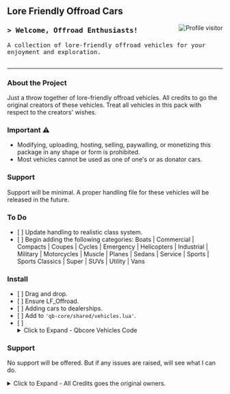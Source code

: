 <!-- Banner Section -->
<h2 align="left">
  Lore Friendly Offroad Cars
</h2>

<!-- Visitor Badge -->
<a href="https://github.com/dokusaido/Doku_Offroad">
  <img align="right" src="https://komarev.com/ghpvc/?username=dokusaido&label=Visitors&color=0e75b6&style=flat" alt="Profile visitor" />
</a>

<!-- Introduction Section -->
<h3 align="left">
        <samp>&gt; Welcome, Offroad Enthusiasts!
        </samp>
</h3>

<p align="left"> 
  <samp>
    A collection of lore-friendly offroad vehicles for your enjoyment and exploration.
    <br>
    <br>
  </samp>
</p>

<!-- Section Dividers -->
<hr/>

<!-- About the Project -->
<h3 align="left">About the Project</h3>
<p>
  Just a throw together of lore-friendly offroad vehicles. All credits to go the original creators of these vehicles. Treat all vehicles in this pack with respect to the creators' wishes.
</p>

<!-- Important Notice -->
<h3 align="left">Important ⚠️</h3>
<p>
  <ul>
    <li>Modifying, uploading, hosting, selling, paywalling, or monetizing this package in any shape or form is prohibited.</li>
    <li>Most vehicles cannot be used as one of one's or as donator cars.</li>
  </ul>
</p>

<!-- Support -->
<h3 align="left">Support</h3>
<p>
  Support will be minimal. A proper handling file for these vehicles will be released in the future.
</p>

<!-- To Do List -->
<h3 align="left">To Do</h3>
<ul>
  <li>[ ] Update handling to realistic class system.</li>
  <li>[ ] Begin adding the following categories: Boats | Commercial | Compacts | Coupes | Cycles | Emergency | Helicopters | Industrial | Military | Motorcycles | Muscle | Planes | Sedans | Service | Sports | Sports Classics | Super | SUVs | Utility | Vans</li>
  <!-- Add more items with [ ] to mark them as unchecked -->
</ul>

<!-- Installation Instructions -->
<h3 align="left">Install</h3>
<ul>
  <li>[ ] Drag and drop.</li>
  <li>[ ] Ensure LF_Offroad.</li>
  <li>[ ] Adding cars to dealerships.</li>
  <li>[ ] Add to <code>'qb-core/shared/vehicles.lua'</code>.</li>
  <li>[ ] <details><summary>Click to Expand - Qbcore Vehicles Code</summary>
 ```
    { model = 'rebelservice', name = 'Rebel Service', brand = 'Karin', price = 18000, category = 'offroad', type = 'automobile', shop = 'pdm' },
    { model = 'rebelutility', name = 'Rebel Utility', brand = 'Karin', price = 20000, category = 'offroad', type = 'automobile', shop = 'pdm' },
    { model = 'frakas', name = 'Frakas', brand = 'Dinka', price = 16000, category = 'offroad', type = 'automobile', shop = 'pdm' },
    { model = 'mesaxl', name = 'Gator 4x4', brand = 'Canis', price = 35000, category = 'offroad', type = 'automobile', shop = 'pdm' },
    { model = 'gstyosemite1', name = 'Yosemite DRT', brand = 'Declasse', price = 70000, category = 'offroad', type = 'automobile', shop = 'pdm' },
    { model = 'kamswb', name = 'Kamacho SWB', brand = 'Canis', price = 48000, category = 'offroad', type = 'automobile', shop = 'pdm' },
    { model = 'squaddier', name = 'Squaddie Raid', brand = 'Mammoth', price = 75000, category = 'offroad', type = 'automobile', shop = 'pdm' },
    { model = 'baller7r', name = 'Gallivanter Baller Raid', brand = 'Gallivanter', price = 85000, category = 'offroad', type = 'automobile', shop = 'pdm' },
    { model = 'patriots', name = 'Mammoth Patriot Sport', brand = 'Mammoth', price = 60000, category = 'offroad', type = 'automobile', shop = 'pdm' },
    { model = 'patriots_2', name = 'Mammoth Patriot Sport', brand = 'Mammoth', price = 62000, category = 'offroad', type = 'automobile', shop = 'pdm' },
    { model = 'peacemaker', name = 'Peacemaker 2 Door', brand = 'Gallivanter', price = 70000, category = 'offroad', type = 'automobile', shop = 'pdm' },
    { model = 'peacemaker2', name = 'Peacemaker 4 Door', brand = 'Gallivanter', price = 72000, category = 'offroad', type = 'automobile', shop = 'pdm' },
    { model = 'peacemaker3', name = 'Peacemaker 4 Door 6x6', brand = 'Gallivanter', price = 110000, category = 'offroad', type = 'automobile', shop = 'pdm' },
    { model = 'slam4x4', name = 'Slamvan 4x4', brand = 'Vapid', price = 32000, category = 'offroad', type = 'automobile', shop = 'pdm' },
    { model = 'trailw', name = 'Trailwilder', brand = 'Annis', price = 38000, category = 'offroad', type = 'automobile', shop = 'pdm' },
    { model = 'paragono', name = 'Paragon Offroad', brand = 'Enus', price = 95000, category = 'offroad', type = 'automobile', shop = 'pdm' },
    { model = 'proff', name = 'Progen PR4 Offroad', brand = 'Progen', price = 98000, category = 'offroad', type = 'automobile', shop = 'pdm' },
    { model = 'rebelr', name = 'Rebel Raid', brand = 'Karin', price = 25000, category = 'offroad', type = 'automobile', shop = 'pdm' },
    { model = 'issio', name = 'Issi Offroad', brand = 'Weeny', price = 18000, category = 'offroad', type = 'automobile', shop = 'pdm' },
    { model = 'caracara6x6', name = 'Caracara 6x6 8 Seater', brand = 'Vapid', price = 85000, category = 'offroad', type = 'automobile', shop = 'pdm' },
    { model = 'indiana', name = 'Indiana', brand = 'Declasse', price = 40000, category = 'offroad', type = 'automobile', shop = 'pdm' },
    { model = 'indianaxl', name = 'Indiana XL', brand = 'Declasse', price = 42000, category = 'offroad', type = 'automobile', shop = 'pdm' },
    { model = 'bobcatc', name = 'Vapid Bobcat Hellraiser', brand = 'Vapid', price = 34000, category = 'offroad', type = 'automobile', shop = 'pdm' },
    { model = 'sadler3', name = 'Sadler Dually', brand = 'Vapid', price = 37000, category = 'offroad', type = 'automobile', shop = 'pdm' },
    { model = 'mesar', name = 'Canis Mesa', brand = 'Canis', price = 30000, category = 'offroad', type = 'automobile', shop = 'pdm' },
    { model = 'riatao', name = 'Riata Outlaw', brand = 'Vapid', price = 68000, category = 'offroad', type = 'automobile', shop = 'pdm' },
    { model = 'weevilo', name = 'Weevil Outlaw', brand = 'BF', price = 22000, category = 'offroad', type = 'automobile', shop = 'pdm' },
    { model = 'everonb', name = 'Everon Stock', brand = 'Karin', price = 50000, category = 'offroad', type = 'automobile', shop = 'pdm' },
    { model = 'prally', name = 'Penumbra Cross', brand = 'Maibatsu', price = 24000, category = 'offroad', type = 'automobile', shop = 'pdm' },
    { model = 'baikal', name = 'Rune Baikal', brand = 'Rune', price = 55000, category = 'offroad', type = 'automobile', shop = 'pdm' },
    { model = 'terl300', name = 'L300', brand = 'Benefactor', price = 30000, category = 'offroad', type = 'automobile', shop = 'pdm' },
    { model = 'hellion2', name = 'Hellion XL', brand = 'Annis', price = 39000, category = 'offroad', type = 'automobile', shop = 'pdm' },
    { model = 'dubsta4x4', name = 'Dubsta 4x4', brand = 'Benefactor', price = 75000, category = 'offroad', type = 'automobile', shop = 'pdm' },
    { model = 'monster7', name = 'Liberator Mapped', brand = 'Vapid', price = 55000, category = 'offroad', type = 'automobile', shop = 'pdm' },
    { model = 'stanier5', name = 'Stanier Off-Road', brand = 'Vapid', price = 32000, category = 'offroad', type = 'automobile', shop = 'pdm' },
    { model = 'barrage2', name = 'Barrage Stock', brand = 'Unknown', price = 75000, category = 'offroad', type = 'automobile', shop = 'pdm' },
    { model = 'lilred', name = 'Lil' Red Express Bobcat', brand = 'Vapid', price = 29000, category = 'offroad', type = 'automobile', shop = 'pdm' },
    { model = 'bobcatxl3', name = 'Bobcat XL Trail', brand = 'Vapid', price = 25000, category = 'offroad', type = 'automobile', shop = 'pdm' },
    { model = 'sandking3', name = 'Sandking Trail Edition', brand = 'Vapid', price = 45000, category = 'offroad', type = 'automobile', shop = 'pdm' },
    { model = 'e109', name = 'E109 Off-Road', brand = 'Vapid', price = 28000, category = 'offroad', type = 'automobile', shop = 'pdm' },
    { model = 'burritopw', name = 'Burrito Power Wheels', brand = 'Declasse', price = 15000, category = 'offroad', type = 'automobile', shop = 'pdm' },
    { model = 'contenderbaja', name = 'Contender BAJA', brand = 'Vapid', price = 70000, category = 'offroad', type = 'automobile', shop = 'pdm' },
    { model = 'nsandstorm', name = 'Sandstorm', brand = 'Vapid', price = 45000, category = 'offroad', type = 'automobile', shop = 'pdm' },
    { model = 'hellenstorm', name = 'Hellenbach', brand = 'Vapid', price = 35000, category = 'offroad', type = 'automobile', shop = 'pdm' },
    { model = 'l35l', name = 'Walton', brand = 'Declasse', price = 17000, category = 'offroad', type = 'automobile', shop = 'pdm' },
    { model = 'l35r', name = 'Walton Rancher', brand = 'Declasse', price = 19000, category = 'offroad', type = 'automobile', shop = 'pdm' },
    { model = 'l35s', name = 'Walton Extended Bed', brand = 'Declasse', price = 21000, category = 'offroad', type = 'automobile', shop = 'pdm' },
    { model = 'manchezbw', name = 'Manchez Crawl', brand = 'Maibatsu', price = 10000, category = 'offroad', type = 'automobile', shop = 'pdm' },
    { model = 'rebelc', name = 'Rebel Crew Cab', brand = 'Karin', price = 22000, category = 'offroad', type = 'automobile', shop = 'pdm' }
  ```
</details></li>


</ul>

<!-- Contact Section -->
<h3 align="left">Support</h3>
<p align="left">
  No support will be offered. But if any issues are raised, will see what I can do.
  <br>
</p>

<!-- Social Links Placeholder -->
<p align="left">
  <!-- Uncomment and replace # with your profiles' URLs -->
  <!-- <a href="#"><img src="YOUR_BADGE_LINK" alt="LinkedIn"/></a> -->
  <!-- <a href="#"><img src="YOUR_BADGE_LINK" alt="Twitter"/></a> -->
  <!-- <a href="#"><img src="YOUR_BADGE_LINK" alt="Instagram"/></a> -->
</p>

<details>
  <summary>Click to Expand - All Credits goes the original owners.</summary>
  
  - [Karin Rebel Crew Cab](https://www.gta5-mods.com/vehicles/karin-rebel-crew-cab-add-on-fivem)
  - [Vapid Sandstorm D205](https://www.gta5-mods.com/vehicles/vapid-sandstorm-d205-add-on-tuning-liveries-lods)
  - [Vapid Contender Baja](https://www.gta5-mods.com/vehicles/vapid-contender-baja-add-on-fivem)
  - [2022 Vapid Caracara](https://www.gta5-mods.com/vehicles/2022-vapid-caracara-add-on-lods-tuning)
  - [Schyster Javelin OC](https://www.gta5-mods.com/vehicles/schyster-javelin-oc-add-on-fivem-tuning-wheels-promotions-unlocked)
  - [Declasse Walton L35 Stock](https://www.gta5-mods.com/vehicles/declasse-walton-l35-stock-add-on-lod-s-tuning-liverys)
  - [Maibatsu Manchez Crawl](https://www.gta5-mods.com/vehicles/maibatsu-manchez-crawl-add-on)
  - [Annis Trailwilder](https://www.gta5-mods.com/vehicles/annis-trailwilder-add-on-tuning-mmtgarage)
  - [Karin Rebel Utility Pickup](https://www.gta5-mods.com/vehicles/karin-rebel-utility-pickup-addon)
  - [Dinka Frakas](https://www.gta5-mods.com/vehicles/dinka-frakas-add-on-tuning-liverys)
  - [Canis Gator 4x4](https://www.gta5-mods.com/vehicles/canis-gator-4x4-add-on-tuning-a8bada5c-a08e-4eb4-86a1-09226510da64)
  - [Declasse Yosemite DRT](https://www.gta5-mods.com/vehicles/declasse-yosemite-drt-add-on-fivem-tuning-template-gom)
  - [Kamacho SWB](https://www.gta5-mods.com/vehicles/kamacho-swb-addon)
  - [Mammoth Squaddie Raid](https://www.gta5-mods.com/vehicles/mammoth-squaddie-raid-addon-liveries-lods-l0-l1-l2-l3-l4)
  - [Gallivanter Baller Raid](https://www.gta5-mods.com/vehicles/gallivanter-baller-raid-add-on-tuning-lods-liveries-shards)
  - [Mammoth Patriot Sport](https://www.gta5-mods.com/vehicles/mammoth-patriot-sport-add-on-tuning-sounds-iv-decal)
  - [Gallivanter Peacemaker](https://www.gta5-mods.com/vehicles/gallivanter-peacemaker-add-on-tuning)
  - [Vapid Slamvan 4x4](https://www.gta5-mods.com/vehicles/vapid-slamvan-4x4-add-on-tuning-liveries)
  - [Declasse Vigero Outlaw](https://www.gta5-mods.com/vehicles/declasse-vigero-outlaw-addon-tuning)
  - [Paragon Offroad](https://www.gta5-mods.com/vehicles/paragon-offroad)
  - [Progen PR4 Offroad](https://www.gta5-mods.com/vehicles/progen-pr4-offroad-add-on-tuning-lods)
  - [Karin Rebel Raid LODs](https://www.gta5-mods.com/vehicles/karin-rebel-raid-lods-add-on-modparts)
  - [Sultan RS Offroad Edition](https://www.gta5-mods.com/vehicles/sultan-rs-offroad-edition)
  - [Weeny Issi Offroad](https://www.gta5-mods.com/vehicles/weeny-issi-offroad-add-on-tuning-lods-shards)
  - [Caracara 6x6 No Turret 8 Seater](https://www.gta5-mods.com/vehicles/caracara-6x6-no-turret-8-seater-add-on-fivem)
  - [Improved Canis Terminus](https://www.gta5-mods.com/vehicles/improved-canis-terminus-replace)
  - [Declasse Indiana Pack](https://www.gta5-mods.com/vehicles/declasse-indiana-pack)
  - [Vapid Bobcat Hellraiser](https://www.gta5-mods.com/vehicles/vapid-bobcat-hellraiser)
  - [Vapid Sadler Dually](https://www.gta5-mods.com/vehicles/vapid-sadler-dually)
  - [Nagasaki Blazer Recon ATV](https://www.gta5-mods.com/vehicles/nagasaki-blazer-recon-atv-add-on-replace-liveries-template)
  - [Canis Mesa](https://www.gta5-mods.com/vehicles/canis-mesa-add-on)
  - [Vapid Riata Outlaw](https://www.gta5-mods.com/vehicles/vapid-riata-outlaw-addon-liverys-handling)
  - [BF Weevil Outlaw](https://www.gta5-mods.com/vehicles/bf-weevil-outlaw-addon-tuning-liverys)
  - [Karin Everon Stock](https://www.gta5-mods.com/vehicles/karin-everon-stock-add-on)
  - [Penumbra Cross](https://www.gta5-mods.com/vehicles/penumbra-cross-add-on-turning-unlocked)
  - [Rune Baikal](https://www.gta5-mods.com/vehicles/rune-baikal-add-on-tuning-liveries)
  - [Benefactor L300](https://www.gta5-mods.com/vehicles/benefactor-l300-add-on-handling-tuning)
  - [Annis Hellion XL](https://www.gta5-mods.com/vehicles/annis-hellion-xl-add-on-replace)
  - [Bravado Mastodon Duneloader](https://www.gta5-mods.com/vehicles/bravado-mastodon-duneloader-add-on-liveries-template)
  - [Benefactor Dubsta 4x4](https://www.gta5-mods.com/vehicles/benefactor-dubsta-4x4)
  - [Vapid Liberator Mapped](https://www.gta5-mods.com/vehicles/vapid-liberator-mapped-add-on-replace-tuning)
  - [Vapid Stanier Off-Road](https://www.gta5-mods.com/vehicles/vapid-stanier-off-road-add-on-replace-tuning-liveries)
  - [Barrage Stock](https://www.gta5-mods.com/vehicles/barrage-stock-add-on-replace-tuning)
  - [Lil' Red Express Bobcat](https://www.gta5-mods.com/vehicles/lil-red-express-bobcat)
  - [BobcatXL Trail](https://www.gta5-mods.com/vehicles/bobcatxl-trail-add-on-replace)
  - [Sandking Trail Edition](https://www.gta5-mods.com/vehicles/sandking-trail-edition)
  - [E109 Off-Road](https://www.gta5-mods.com/vehicles/e109-off-road)
  - [Burrito Power Wheels](https://www.gta5-mods.com/vehicles/burrito-power-wheels-add-on-fivem)

</details>
